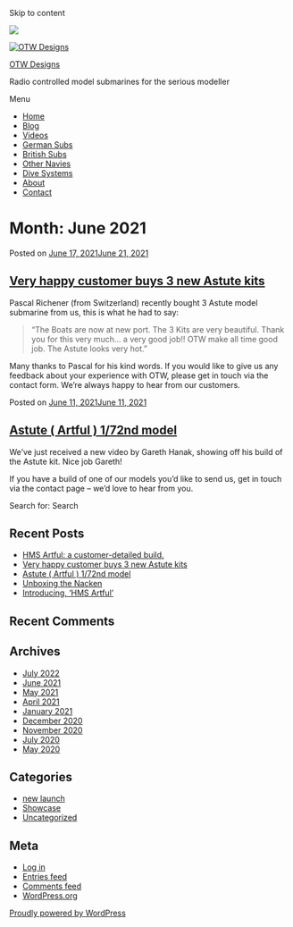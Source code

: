 Skip to content

![](/downloaded/images/cropped-home-back.jpg)

[![OTW Designs](/downloaded/images/cropped-fish-1.png)](/)

[OTW Designs](/)

Radio controlled model submarines for the serious modeller

Menu

  * [Home](/)
  * [Blog](/blog/)
  * [Videos](/videos/)
  * [German Subs](/#GermanSubs)
  * [British Subs](/#BritishSubs)
  * [Other Navies](/#OtherNavies)
  * [Dive Systems](/#DiveSystems)
  * [About](/about-2/)
  * [Contact](/contact-us/)

# Month: June 2021

Posted on [June 17, 2021June 21, 2021](/uncategorized/very-happy-customer-buys-3-new-astute-kits/)

## [Very happy customer buys 3 new Astute kits](/uncategorized/very-happy-customer-buys-3-new-astute-kits/)

Pascal Richener (from Switzerland) recently bought 3 Astute model submarine
from us, this is what he had to say:

> “The Boats are now at new port. The 3 Kits are very beautiful. Thank you for
> this very much… a very good job!! OTW make all time good job. The Astute
> looks very hot.”

Many thanks to Pascal for his kind words. If you would like to give us any
feedback about your experience with OTW, please get in touch via the contact
form. We’re always happy to hear from our customers.

Posted on [June 11, 2021June 11, 2021](/uncategorized/astute-artful-1-72nd-model/)

## [Astute ( Artful ) 1/72nd model](/uncategorized/astute-artful-1-72nd-model/)

We’ve just received a new video by Gareth Hanak, showing off his build of the
Astute kit. Nice job Gareth!

If you have a build of one of our models you’d like to send us, get in touch
via the contact page – we’d love to hear from you.  

Search for: Search

## Recent Posts

  * [HMS Artful: a customer-detailed build.](/uncategorized/hms-artful-a-customer-detailed-build/)
  * [Very happy customer buys 3 new Astute kits](/uncategorized/very-happy-customer-buys-3-new-astute-kits/)
  * [Astute ( Artful ) 1/72nd model](/uncategorized/astute-artful-1-72nd-model/)
  * [Unboxing the Nacken](/uncategorized/unboxing-the-nacken/)
  * [Introducing, ‘HMS Artful’](/new-launch/introducing-hms-artful/)

## Recent Comments

## Archives

  * [July 2022](/2022/07/)
  * [June 2021](/2021/06/)
  * [May 2021](/2021/05/)
  * [April 2021](/2021/04/)
  * [January 2021](/2021/01/)
  * [December 2020](/2020/12/)
  * [November 2020](/2020/11/)
  * [July 2020](/2020/07/)
  * [May 2020](/2020/05/)

## Categories

  * [new launch](/category/new-launch/)
  * [Showcase](/category/showcase/)
  * [Uncategorized](/category/uncategorized/)

## Meta

  * [Log in](/wp-login.php)
  * [Entries feed](/feed/)
  * [Comments feed](/comments/feed/)
  * [WordPress.org](https://en-gb.wordpress.org/)

[ Proudly powered by WordPress ](https://en-gb.wordpress.org/)

